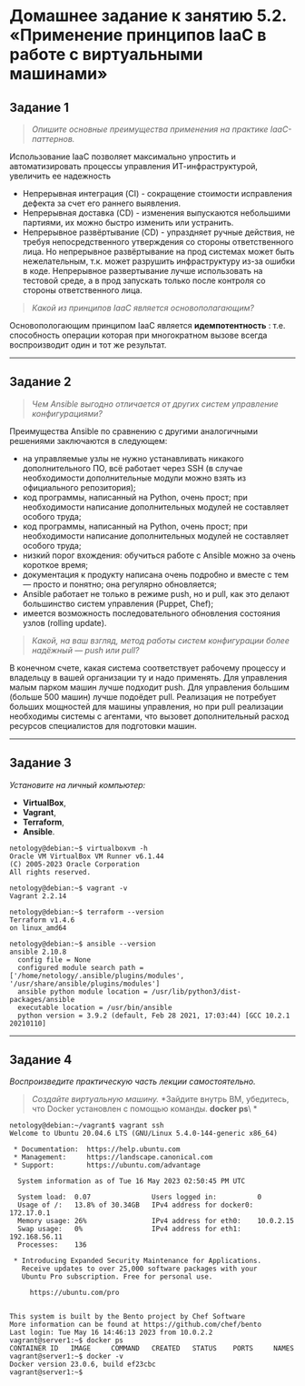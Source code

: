 # Домашнее задание к занятию 5.2. «Применение принципов IaaC в работе с виртуальными машинами»

## Задание 1
> *Опишите основные преимущества применения на практике IaaC-паттернов.*

Использование IaaC позволяет максимально упростить и автоматизировать процессы управления ИТ-инфраструктурой, увеличить ее надежность
+ Непрерывная интеграция (CI) - сокращение стоимости исправления дефекта за счет его раннего выявления.
+ Непрерывная доставка (CD) - изменения выпускаются небольшими партиями, их можно быстро изменить или устранить.
+ Непрерывное развёртывание (CD) - упраздняет ручные действия, не требуя непосредственного утверждения со стороны ответственного лица. Но непрерывное развёртывание на прод системах может быть нежелательным, т.к. может разрушить инфраструктуру из-за ошибки в коде. Непрерывное развертывание лучше использовать на тестовой среде, а в прод запускать только после контроля со стороны ответственного лица.

> *Какой из принципов IaaC является основополагающим?*

Основопологающим принципом IaaC является **идемпотентность** : т.е. способность операции которая при многократном вызове всегда воспроизводит один и тот же результат.

***

## Задание 2
 > *Чем Ansible выгодно отличается от других систем управление конфигурациями?*

Преимущества Ansible по сравнению с другими аналогичными решениями заключаются в следующем:
 + на управляемые узлы не нужно устанавливать никакого дополнительного ПО, всё работает через SSH (в случае необходимости дополнительные модули можно взять из официального репозитория);
 + код программы, написанный на Python, очень прост; при необходимости написание дополнительных модулей не составляет особого труда;
 + код программы, написанный на Python, очень прост; при необходимости написание дополнительных модулей не составляет особого труда;
 + низкий порог вхождения: обучиться работе с Ansible можно за очень короткое время;
 + документация к продукту написана очень подробно и вместе с тем — просто и понятно; она регулярно обновляется;
 + Ansible работает не только в режиме push, но и pull, как это делают большинство систем управления (Puppet, Chef);
 + имеется возможность последовательного обновления состояния узлов (rolling update).

 > *Какой, на ваш взгляд, метод работы систем конфигурации более надёжный — push или pull?*

В конечном счете, какая система соответствует рабочему процессу и владельцу в вашей организации ту и надо применять. Для управления малым парком машин лучше подходит push. Для управления большим (больше 500 машин) лучше подоёдет pull. Реализация не потребует больших мощностей для машины управления, но при pull реализации необходимы системы с агентами, что вызовет дополнительный расход ресурсов специалистов для подготовки машин.

***

## Задание 3
 *Установите на личный компьютер:*
 +  **VirtualBox**,
 +  **Vagrant**,
 +  **Terraform**,
 +  **Ansible**. 

```
netology@debian:~$ virtualboxvm -h
Oracle VM VirtualBox VM Runner v6.1.44
(C) 2005-2023 Oracle Corporation
All rights reserved.
```

```
netology@debian:~$ vagrant -v
Vagrant 2.2.14
```

```
netology@debian:~$ terraform --version
Terraform v1.4.6
on linux_amd64
```

```
netology@debian:~$ ansible --version
ansible 2.10.8
  config file = None
  configured module search path = ['/home/netology/.ansible/plugins/modules', '/usr/share/ansible/plugins/modules']
  ansible python module location = /usr/lib/python3/dist-packages/ansible
  executable location = /usr/bin/ansible
  python version = 3.9.2 (default, Feb 28 2021, 17:03:44) [GCC 10.2.1 20210110]
```
***

## Задание 4
 *Воспроизведите практическую часть лекции самостоятельно.*
 > *Создайте виртуальную машину.*
 > *Зайдите внутрь ВМ, убедитесь, что Docker установлен с помощью команды. **docker ps**\ *

```
netology@debian:~/vagrant$ vagrant ssh
Welcome to Ubuntu 20.04.6 LTS (GNU/Linux 5.4.0-144-generic x86_64)

 * Documentation:  https://help.ubuntu.com
 * Management:     https://landscape.canonical.com
 * Support:        https://ubuntu.com/advantage

  System information as of Tue 16 May 2023 02:50:45 PM UTC

  System load:  0.07               Users logged in:          0
  Usage of /:   13.8% of 30.34GB   IPv4 address for docker0: 172.17.0.1
  Memory usage: 26%                IPv4 address for eth0:    10.0.2.15
  Swap usage:   0%                 IPv4 address for eth1:    192.168.56.11
  Processes:    136

 * Introducing Expanded Security Maintenance for Applications.
   Receive updates to over 25,000 software packages with your
   Ubuntu Pro subscription. Free for personal use.

     https://ubuntu.com/pro


This system is built by the Bento project by Chef Software
More information can be found at https://github.com/chef/bento
Last login: Tue May 16 14:46:13 2023 from 10.0.2.2
vagrant@server1:~$ docker ps
CONTAINER ID   IMAGE     COMMAND   CREATED   STATUS    PORTS     NAMES
vagrant@server1:~$ docker -v
Docker version 23.0.6, build ef23cbc
vagrant@server1:~$ 
``` 

